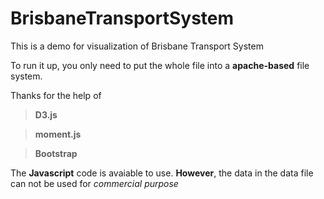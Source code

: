 BrisbaneTransportSystem
=======================

This is a demo for visualization of Brisbane Transport System

To run it up, you only need to put the whole file into a **apache-based** file system.

Thanks for the help of

>**D3.js**

>**moment.js**

>**Bootstrap**  

The **Javascript** code is avaiable to use. **However**, the data in the data file can not be used for *commercial purpose* 